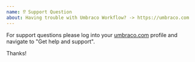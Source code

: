 ```yaml
---
name: ⁉️ Support Question
about: Having trouble with Umbraco Workflow? -> https://umbraco.com
---
```


For support questions please log into your [umbraco.com](https://umbraco.com) profile and navigate to "Get help and support".

Thanks!
